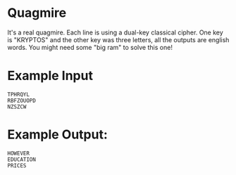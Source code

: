 <!-- RATING: Hard -->
<!-- NAME: Quagmire -->
<!-- GENERATOR: generator.py -->
# Quagmire

It's a real quagmire.  Each line is using a dual-key classical cipher.  One key is "KRYPTOS" and the other key was three letters, all the outputs are english words.  You might need some "big ram" to solve this one!

# Example Input
```
TPHRQYL
RBFZOUOPD
NZSZCW
```

# Example Output:
```
HOWEVER
EDUCATION
PRICES
```
